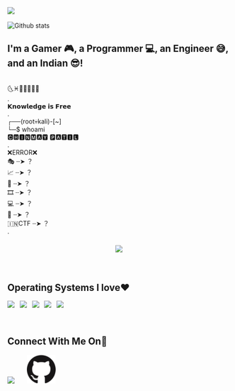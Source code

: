 ![](https://komarev.com/ghpvc/?username=chinmay-official&label=PROFILE+VIEWS)

![Github stats](https://github-readme-stats.vercel.app/api?username=chinmay-official)

## I'm a Gamer 🎮, a Programmer 💻, an Engineer 😅, and an Indian 😎!

</br>
🌜♓🎐🎵🎵⛎🔵</br>
.</br>
𝗞𝗻𝗼𝘄𝗹𝗲𝗱𝗴𝗲 𝗶𝘀 𝗙𝗿𝗲𝗲</br>
.</br>
┌──(root💀kali)-[~]</br>
└─$ whoami</br>
🅲🅷🅸🅽🅼🅰🆈 🅿🅰🆃🅸🅻</br>
.</br>
❌ERROR❌</br>
🎭 ┈➤ ？</br>
📈 ┈➤ ？</br>
🐞 ┈➤ ？</br>
🎞️ ┈➤ ？</br>
💻 ┈➤ ？</br>
📸 ┈➤ ？</br>
🇮🇳CTF ┈➤ ？</br>
.
<h3 align="center"><img src="https://media.giphy.com/media/RbDKaczqWovIugyJmW/giphy.gif"/></h3>
​
<h2>Operating Systems I love❤️️</h2>
<p><img src="https://securitygrind.com/wp-content/uploads/2018/07/kali-logo-322x251.png" width="85"> &nbsp <img src="https://linuxlia.com/wp-content/uploads/2021/04/imgbin-parrot-polygon-desktop-bird-computer-parrot-RB9rhqGWDsanH5YvGSRm7pyBV-removebg-preview-1.png" width="65" /> &nbsp <img src="https://cdn.worldvectorlogo.com/logos/tux.svg" width="65">  &nbsp <img src="https://upload.wikimedia.org/wikipedia/commons/thumb/5/5f/Windows_logo_-_2012.svg/2048px-Windows_logo_-_2012.svg.png" width="65" />  &nbsp <img src="https://krispitech.com/wp-content/uploads/2016/08/ANDROID.png" width="85" /> </p>
</br>
<h2>Connect With Me On🔗</h2>
<p><a href="https://twitter.com/Chinmay_Patil_"><img src="http://assets.stickpng.com/images/580b57fcd9996e24bc43c53e.png" width="85" /></a> &nbsp <a href="https://www.instagram.com/chinmay_._patil/"><img class="alignnone" src="https://upload.wikimedia.org/wikipedia/commons/thumb/a/a5/Instagram_icon.png/2048px-Instagram_icon.png" alt="" width="65" /></a> &nbsp &nbsp<a href="https://github.com/chinmay-official"><img class="alignnone" src="https://raw.githubusercontent.com/github/explore/78df643247d429f6cc873026c0622819ad797942/topics/github/github.png" alt="" width="65"/></a>&nbsp &nbsp<a href="https://www.factsprime.com/"><img class="alignnone" src="https://www.freepnglogos.com/uploads/logo-website-png/logo-website-website-logo-png-transparent-background-background-15.png" alt="" width="75"/></a></p>
